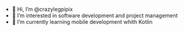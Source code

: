 - 👋 Hi, I’m @crazylegpipix
- 👀 I’m interested in software development and project management
- 🌱 I’m currently learning mobile development whith Kotlin

<!---
crazylegpipix/crazylegpipix is a ✨ special ✨ repository because its `README.md` (this file) appears on your GitHub profile.
You can click the Preview link to take a look at your changes.
--->
